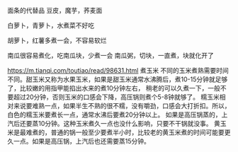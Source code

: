 
面条的代替品
豆皮，魔芋，荞麦面


白萝卜，青萝卜，水煮菜不好吃

胡萝卜，红薯多煮一会，不容易软烂

南瓜很容易煮化，吃南瓜块，少煮一会
南瓜粥，切块，一直煮，块就化开了

https://m.tianqi.com/toutiao/read/98631.html
煮玉米
不同的玉米煮熟需要时间不同。甜玉米又称为水果玉米，如果是甜玉米通常水沸腾后，煮10-15分钟就足够了，比较嫩的用指甲能掐出水来的煮10分钟左右，
稍老的可以久煮一下，一般不要超过20分钟，否则玉米的口感会下降，高压锅则煮个5-8钟就够了。
糯玉米相对来说要难熟一点，如果半生不熟的很不糯，没有嚼劲，口感会大打折扣。所以，白色的糯玉米要煮长一点，通常水沸后要煮20分钟以上。
如果是高压锅蒸的，上汽后还要蒸10分钟。这种玉米煮久一点也没什么影响，只要不干锅就没事。
黄玉米是最难煮的，普通的锅一般至少要煮半小时，比较老的黄玉米煮的时间可能要更久一点。如果是高压锅，上汽后也还需要蒸15分钟。